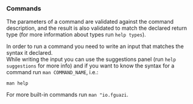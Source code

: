 ### Commands
The parameters of a command are validated against the command description, and the result is also validated to match the 
declared return type (for more information about types run `help types`).

In order to run a command you need to write an input that matches the syntax it declared.  
While writing the input you can use the suggestions panel (run `help suggestions` for more info) and if you want to know 
the syntax for a command run `man COMMAND_NAME`, i.e.:
```fugazi-comand
man help
```

For more built-in commands run `man "io.fguazi`.
